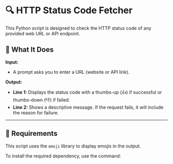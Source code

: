 # 🔍 HTTP Status Code Fetcher

This Python script is designed to check the HTTP status code of any provided web URL or API endpoint.

## 🎯 What It Does

**Input:**

- A prompt asks you to enter a URL (website or API link).

**Output:**

- **Line 1:** Displays the status code with a thumbs-up (👍) if successful or thumbs-down (👎) if failed.
- **Line 2:** Shows a descriptive message. If the request fails, it will include the reason for failure.

---

## 🧰 Requirements

This script uses the `emoji` library to display emojis in the output.

To install the required dependency, use the command:
